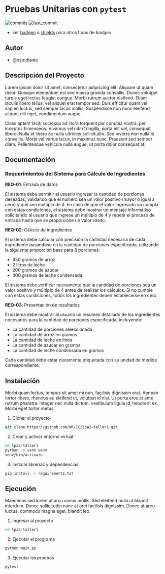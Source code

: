 # Pruebas Unitarias con `pytest`

![commits](https://badgen.net/github/commits/UR-CC/lpa2-taller1?icon=github) 
![last_commit](https://img.shields.io/github/last-commit/UR-CC/lpa2-taller1)

- ver [badgen](https://badgen.net/) o [shields](https://shields.io/) para otros tipos de _badges_

## Autor

- [@estudiante](https://www.github.com/estudiante)

## Descripción del Proyecto

Lorem ipsum dolor sit amet, consectetur adipiscing elit. Aliquam ut quam dolor. Quisque elementum est sed massa gravida convallis. Donec volutpat turpis eget lectus feugiat congue. Morbi rutrum auctor eleifend. Etiam iaculis libero tellus, vel aliquet erat tempor sed. Duis efficitur quam vel sapien luctus, sed semper lacus mollis. Suspendisse non nunc eleifend, aliquet elit eget, condimentum augue.

Class aptent taciti sociosqu ad litora torquent per conubia nostra, per inceptos himenaeos. Vivamus vel nibh fringilla, porta elit vel, consequat libero. Nulla et libero ac nulla ultricies sollicitudin. Sed viverra non nulla id convallis. Morbi vel varius lacus, in maximus nunc. Praesent sed semper diam. Pellentesque vehicula nulla augue, ut porta dolor consequat at.

## Documentación

### Requerimientos del Sistema para Cálculo de Ingredientes

**REQ-01**: Entrada de datos

El sistema debe permitir al usuario ingresar la cantidad de porciones deseadas, validando que el número sea un valor positivo (mayor o igual a cero) y que sea múltiplo de 4. En caso de que el valor ingresado no cumpla con estas condiciones, el sistema debe mostrar un mensaje informativo solicitando al usuario que ingrese un múltiplo de 4 y repetir el proceso de entrada hasta que se proporcione un valor válido.

**REQ-02**: Cálculo de ingredientes

El sistema debe calcular con precisión la cantidad necesaria de cada ingrediente basándose en la cantidad de porciones especificada, utilizando la siguiente proporción base para 8 porciones:

- 450 gramos de arroz
- 2 litros de leche
- 200 gramos de azúcar
- 400 gramos de leche condensada

El sistema debe verificar nuevamente que la cantidad de porciones sea un valor positivo y múltiplo de 4 antes de realizar los cálculos. Si no cumple con estas condiciones, todos los ingredientes deben establecerse en cero.

**REQ-03**: Presentación de resultados

El sistema debe mostrar al usuario un resumen detallado de los ingredientes necesarios para la cantidad de porciones especificada, incluyendo:

- La cantidad de porciones seleccionada
- La cantidad de arroz en gramos
- La cantidad de leche en litros
- La cantidad de azúcar en gramos
- La cantidad de leche condensada en gramos

Cada cantidad debe estar claramente etiquetada con su unidad de medida correspondiente.

## Instalación

Morbi quam lectus, tempus sit amet mi non, facilisis dignissim erat. Aenean tortor libero, rhoncus eu eleifend ut, volutpat id nisi. Ut porta eros at ante rutrum pharetra. Integer nec nulla dictum, vestibulum ligula id, hendrerit ex. Morbi eget tortor metus.

1. Clonar el proyecto
```bash
git clone https://github.com/UR-CC/lpa2-taller1.git
```

2. Crear y activar entorno virtual
```bash
cd lpa2-taller1
python -m venv venv
venv/bin/activate
```

3. Instalar librerías y dependencias
```bash
pip install -r requirements.txt
```
    
## Ejecución

Maecenas sed lorem at arcu varius mollis. Sed eleifend nulla ut blandit interdum. Donec sollicitudin nunc at orci facilisis dignissim. Donec at arcu luctus, commodo magna eget, blandit leo.

1. Ingresar al proyecto

```bash
cd lpa2-taller1
```

2. Ejecutar el programa

```bash
python main.py
```

3. Ejecutar las pruebas

```bash
pytest
```

